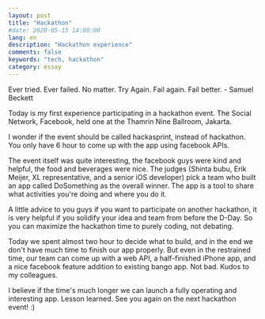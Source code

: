 ```yaml
---
layout: post
title: "Hackathon"
#date: 2020-05-15 14:00:00
lang: en
description: "Hackathon experience"
comments: false
keywords: "tech, hackathon"
category: essay
---
```


Ever tried. Ever failed. No matter. Try Again. Fail again. Fail better. - Samuel Beckett 

Today is my first experience participating in a hackathon event. The Social Network, Facebook, held one at the Thamrin Nine Ballroom, Jakarta. 

I wonder if the event should be called hackasprint, instead of hackathon. You only have 6 hour to come up with the app using facebook APIs. 

The event itself was quite interesting, the facebook guys were kind and helpful, the food and beverages were nice. The judges (Shinta bubu, Erik Meijer, XL representative, and a senior iOS developer) pick a team who built an app called DoSomething as the overall winner. The app is a tool to share what activities you're doing and where you do it.

A little advice to you guys if you want to participate on another hackathon, it is very helpful if you solidify your idea and team from before the D-Day. So you can maximize the hackathon time to purely coding, not debating. 

Today we spent almost two hour to decide what to build, and in the end we don't have much time to finish our app properly. But even in the restrained time, our team can come up with a web API, a half-finished iPhone app, and a nice facebook feature addition to existing bango app. Not bad. Kudos to my colleagues. 

I believe if the time's much longer we can launch a fully operating and interesting app. Lesson learned. See you again on the next hackathon event! :)
